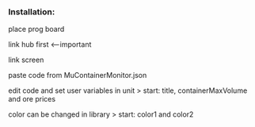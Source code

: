 ### Installation:

place prog board

link hub first <--important

link screen

paste code from MuContainerMonitor.json

edit code and set user variables in unit > start: title, containerMaxVolume and ore prices

color can be changed in library > start: color1 and color2
